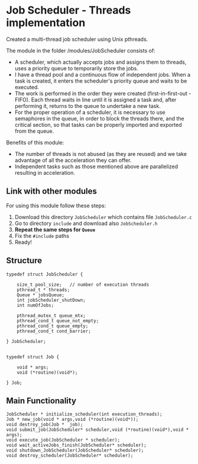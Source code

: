 # Job Scheduler - Threads implementation
Created a multi-thread job scheduler using Unix pthreads.

The module in the folder /modules/JobScheduler consists of:

- A scheduler, which actually accepts jobs and assigns them to threads, uses a priority queue to temporarily store the jobs. 
- I have a thread pool and a continuous flow of independent jobs. When a task is created, it enters the scheduler's priority queue and waits to be executed. 
- The work is performed in the order they were created (first-in-first-out - FIFO). Each thread waits in line until it is assigned a task and, after performing it, returns to the queue to undertake a new task. 
- For the proper operation of a scheduler, it is necessary to use semaphores in the queue, in order to block the threads there, and the critical section, so that tasks can be properly imported and exported from the queue.

Benefits of this module:

- The number of threads is not abused (as they are reused) and we take advantage of all the acceleration they can offer.
- Independent tasks such as those mentioned above are parallelized resulting in acceleration.


## Link with other modules
For using this module follow these steps:
1. Download this directory ```JobScheduler``` which contains file ```JobScheduler.c```
2. Go to directory ```include``` and download also ```JobScheduler.h```
3. __Repeat the same steps for ```Queue```__
4. Fix the ```#include``` paths
5. Ready!


## Structure
```
typedef struct JobScheduler {

	size_t pool_size;   // number of execution threads
	pthread_t * threads;
	Queue * jobsQueue;
	int jobScheduler_shutDown;
	int numOfJobs;

	pthread_mutex_t queue_mtx;
	pthread_cond_t queue_not_empty;
	pthread_cond_t queue_empty;
	pthread_cond_t cond_barrier;
	
} JobScheduler;


typedef struct Job {

	void * args;
	void (*routine)(void*);

} Job;
```

## Main Functionality
```
JobScheduler * initialize_scheduler(int execution_threads);
Job * new_job(void * args,void (*routine)(void*));
void destroy_job(Job *  job);
void submit_job(JobScheduler* scheduler,void (*routine)(void*),void * args);
void execute_job(JobScheduler * scheduler);
void wait_activeJobs_finish(JobScheduler* scheduler);
void shutdown_JobScheduler(JobScheduler* scheduler);
void destroy_scheduler(JobScheduler* scheduler);
```
